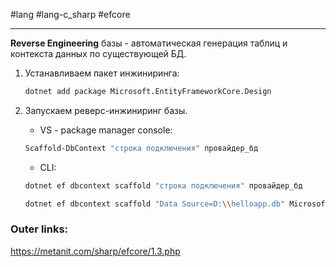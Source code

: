 #lang #lang-c_sharp #efcore

---
**Reverse Engineering** базы - автоматическая генерация таблиц и контекста данных по существующей БД.

1. Устанавливаем пакет инжиниринга:
	```bash
	dotnet add package Microsoft.EntityFrameworkCore.Design
	```

2. Запускаем реверс-инжиниринг базы.
	- VS - package manager console:
	```bash
	Scaffold-DbContext "строка подключения" провайдер_бд
	```
	- CLI:
	```bash
	dotnet ef dbcontext scaffold "строка подключения" провайдер_бд
	```
	```bash
	dotnet ef dbcontext scaffold "Data Source=D:\\helloapp.db" Microsoft.EntityFrameworkCore.Sqlite
	```

### Outer links:
https://metanit.com/sharp/efcore/1.3.php